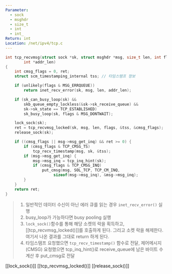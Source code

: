 ```yaml
---
Parameter:
  - sock
  - msghdr
  - size_t
  - int
  - int_
Return: int
Location: /net/ipv4/tcp.c
---
```

```C
int tcp_recvmsg(struct sock *sk, struct msghdr *msg, size_t len, int flags,
		int *addr_len)
{
	int cmsg_flags = 0, ret;
	struct scm_timestamping_internal tss; // 타임스탬프 정보

	if (unlikely(flags & MSG_ERRQUEUE))
		return inet_recv_error(sk, msg, len, addr_len);

	if (sk_can_busy_loop(sk) &&
	    skb_queue_empty_lockless(&sk->sk_receive_queue) &&
	    sk->sk_state == TCP_ESTABLISHED)
		sk_busy_loop(sk, flags & MSG_DONTWAIT);

	lock_sock(sk);
	ret = tcp_recvmsg_locked(sk, msg, len, flags, &tss, &cmsg_flags);
	release_sock(sk);

	if ((cmsg_flags || msg->msg_get_inq) && ret >= 0) {
		if (cmsg_flags & TCP_CMSG_TS)
			tcp_recv_timestamp(msg, sk, &tss);
		if (msg->msg_get_inq) {
			msg->msg_inq = tcp_inq_hint(sk);
			if (cmsg_flags & TCP_CMSG_INQ)
				put_cmsg(msg, SOL_TCP, TCP_CM_INQ,
					 sizeof(msg->msg_inq), &msg->msg_inq);
		}
	}
	return ret;
}
```

> 1. 일반적인 데이터 수신이 아닌 에러 큐를 읽는 경우 `inet_recv_error()` 실행
> 2. busy_loop가 가능하다면 busy pooling 실행 
 >3. `lock_sock()`함수를 통해 해당 소켓의 락을 획득하고, [[tcp_recvmsg_locked()]]를 호출하게 된다. 그리고 소켓 락을 해제한다. 여기서 나온 결과를 그대로 return 하게 된다.
 >4. 타임스탬프 요청했으면 `tcp_recv_timestamp()` 함수로 전달, 제어메시지(CMSG) 요청했으면 tcp_inq_hint()로 receive_queue에 남은 바이트 수 계산 후 put_cmsg로 전달

[[lock_sock()]]
[[tcp_recvmsg_locked()]]
[[release_sock()]]


